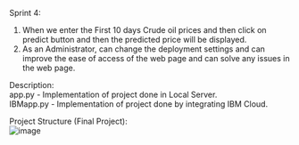 Sprint 4:
1. When we enter the First 10 days Crude oil prices and then click on predict button and then the predicted price will be displayed.
2. As an Administrator, can change the deployment settings and can improve the ease of access of the web page and can solve any issues in the web page.

Description:<br>
app.py - Implementation of project done in Local Server. <br>
IBMapp.py - Implementation of project done by integrating IBM Cloud.

Project Structure (Final Project): <br>
![image](https://user-images.githubusercontent.com/113760320/202795579-b1d57fc8-75e9-4fe6-8ec3-991246ce8339.png)


